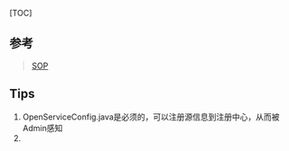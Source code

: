 [TOC]

## 参考
> [SOP](https://gitee.com/durcframework/SOP)

## Tips
1. OpenServiceConfig.java是必须的，可以注册源信息到注册中心，从而被Admin感知
2. 